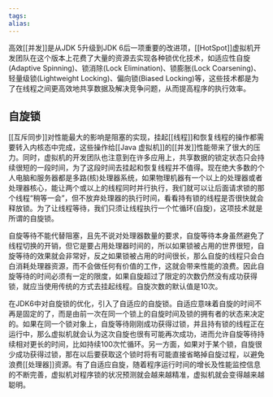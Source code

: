 ```yaml
---
tags: 
alias:
---
```


高效[[并发]]是从JDK 5升级到JDK 6后一项重要的改进项，[[HotSpot]]虚拟机开发团队在这个版本上花费了大量的资源去实现各种锁优化技术，如适应性自旋(Adaptive Spinning)、锁消除(Lock Elimination)、锁膨胀(Lock Coarsening)、轻量级锁(Lightweight Locking)、偏向锁(Biased Locking)等，这些技术都是为了在线程之间更高效地共享数据及解决竞争问题，从而提高程序的执行效率。

## 自旋锁

[[互斥同步]]对性能最大的影响是阻塞的实现，挂起[[线程]]和恢复线程的操作都需要转入内核态中完成，这些操作给[[Java 虚拟机]]的[[并发]]性能带来了很大的压力。同时，虚拟机的开发团队也注意到在许多应用上，共享数据的锁定状态只会持续很短的一段时间，为了这段时间去挂起和恢复线程并不值得。现在绝大多数的个人电脑和服务器都是多路(核)处理器系统，如果物理机器有一个以上的处理器或者处理器核心，能让两个或以上的线程同时并行执行，我们就可以让后面请求锁的那个线程“稍等一会”，但不放弃处理器的执行时间，看看持有锁的线程是否很快就会释放锁。为了让线程等待，我们只须让线程执行一个忙循环(自旋)，这项技术就是所谓的自旋锁。

自旋等待不能代替阻塞，且先不说对处理器数量的要求，自旋等待本身虽然避免了线程切换的开销，但它是要占用处理器时间的，所以如果锁被占用的世界很短，自旋等待的效果就会非常好，反之如果锁被占用的时间很长，那么自旋的线程只会白白消耗处理器资源，而不会做任何有价值的工作，这就会带来性能的浪费。因此自旋等待的时间必须有一定的限度，如果自旋超过了限定的次数仍然没有成功获得锁，就应当使用传统的方式去挂起线程。自旋次数的默认值是10次。

在JDK6中对自旋锁的优化，引入了自适应的自旋锁。自适应意味着自旋的时间不再是固定的了，而是由前一次在同一个锁上的自旋时间及锁的拥有者的状态来决定的。如果在同一个锁对象上，自旋等待刚刚成功获得过锁，并且持有锁的线程正在运行中，那么虚拟机就会认为这次自旋也很有可能再次成功，进而允许自旋等待持续相对更长的时间，比如持续100次忙循环。另一方面，如果对于某个锁，自旋很少成功获得过锁，那在以后要获取这个锁时将有可能直接省略掉自旋过程，以避免浪费[[处理器]]资源。有了自适应自旋，随着程序运行时间的增长及性能监控信息的不断完善，虚拟机对程序锁的状况预测就会越来越精准，虚拟机就会变得越来越聪明。



